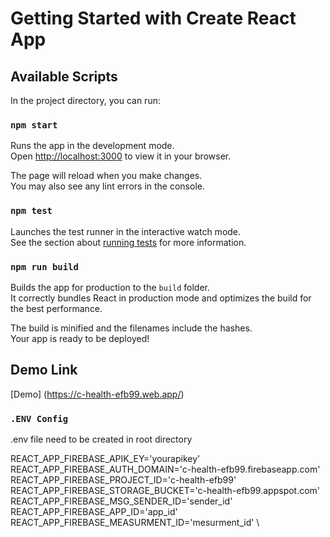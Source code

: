 # Getting Started with Create React App


## Available Scripts

In the project directory, you can run:

### `npm start`

Runs the app in the development mode.\
Open [http://localhost:3000](http://localhost:3000) to view it in your browser.

The page will reload when you make changes.\
You may also see any lint errors in the console.

### `npm test`

Launches the test runner in the interactive watch mode.\
See the section about [running tests](https://facebook.github.io/create-react-app/docs/running-tests) for more information.

### `npm run build`

Builds the app for production to the `build` folder.\
It correctly bundles React in production mode and optimizes the build for the best performance.

The build is minified and the filenames include the hashes.\
Your app is ready to be deployed!

## Demo Link
[Demo] (https://c-health-efb99.web.app/)
### `.ENV Config`

.env file need to be created in root directory 

REACT_APP_FIREBASE_APIK_EY='yourapikey' \
REACT_APP_FIREBASE_AUTH_DOMAIN='c-health-efb99.firebaseapp.com' \
REACT_APP_FIREBASE_PROJECT_ID='c-health-efb99' \
REACT_APP_FIREBASE_STORAGE_BUCKET='c-health-efb99.appspot.com' \
REACT_APP_FIREBASE_MSG_SENDER_ID='sender_id' \
REACT_APP_FIREBASE_APP_ID='app_id' \
REACT_APP_FIREBASE_MEASURMENT_ID='mesurment_id' \
